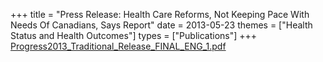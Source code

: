+++
title = "Press Release: Health Care Reforms, Not Keeping Pace With Needs Of Canadians, Says Report"
date = 2013-05-23
themes = ["Health Status and Health Outcomes"]
types = ["Publications"]
+++
[Progress2013_Traditional_Release_FINAL_ENG_1.pdf](/files/Progress2013_Traditional_Release_FINAL_ENG_1.pdf)
